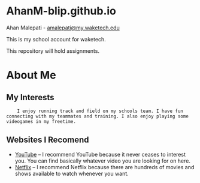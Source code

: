 # AhanM-blip.github.io

Ahan Malepati - amalepati@my.waketech.edu

This is my school account for waketech.

This repository will hold assignments.

# About Me

## My Interests
        I enjoy running track and field on my schools team. I have fun connecting with my teammates and training. I also enjoy playing some videogames in my freetime.
## Websites I Recomend
 - [YouTube](https://www.youtube.com) – I recommend YouTube because it never ceases to interest you. You can find basically whatever video you are looking for on here.  
- [Netflix](https://www.netflix.com) – I recommend Netflix because there are hundreds of movies and shows available to watch whenever you want.